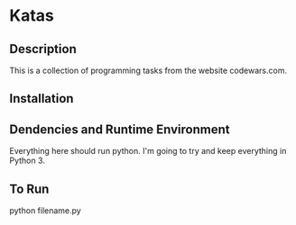 Katas
=====

Description
---------------------

This is a collection of programming tasks from the website codewars.com.

Installation
----------------

## Dendencies and Runtime Environment

Everything here should run python.  I'm going to try and keep everything in
Python 3.

## To Run

python filename.py
